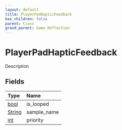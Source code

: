 ```yaml
---
layout: default
title: PlayerPadHapticFeedback
has_children: false
parent: Class
grand_parent: Game Reflection
---
```

# PlayerPadHapticFeedback
Description 

## Fields

| Type | Name |
|:-------------|:--------------|
| [bool](/docs/game-reflection/components/bool) | is_looped |
| [String](/docs/game-reflection/components/string) | sample_name |
| [int](/docs/game-reflection/enums/int) | priority |

